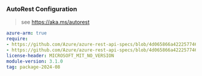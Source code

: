 ### AutoRest Configuration

> see https://aka.ms/autorest

``` yaml
azure-arm: true
require:
- https://github.com/Azure/azure-rest-api-specs/blob/4d065866a422257746306b352cb34fd5c98d5754/specification/cosmos-db/resource-manager/readme.md
- https://github.com/Azure/azure-rest-api-specs/blob/4d065866a422257746306b352cb34fd5c98d5754/specification/cosmos-db/resource-manager/readme.go.md
license-header: MICROSOFT_MIT_NO_VERSION
module-version: 3.1.0
tag: package-2024-08
```